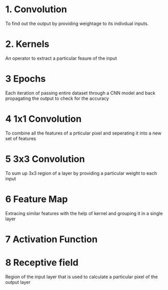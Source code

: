 



# 1. Convolution

To find out the output by providing weightage to its indivdual inputs.

# 2. Kernels

An operator to extract a particular feaure of the input

# 3 Epochs

Each iteration of passing entire dataset through a CNN model and back propagating the output to check for the accuracy

# 4 1x1 Convolution

To combine all the features of a prticular pixel and seperating it into a new set of features

# 5 3x3 Convolution

To sum up 3x3 region of a layer by providing a particular weight to each input

# 6 Feature Map

Extracing similar features with the help of kernel and grouping it in a single layer

# 7 Activation Function


# 8 Receptive field
Region of the input layer that is used to calculate a particular pixel of the output layer 
